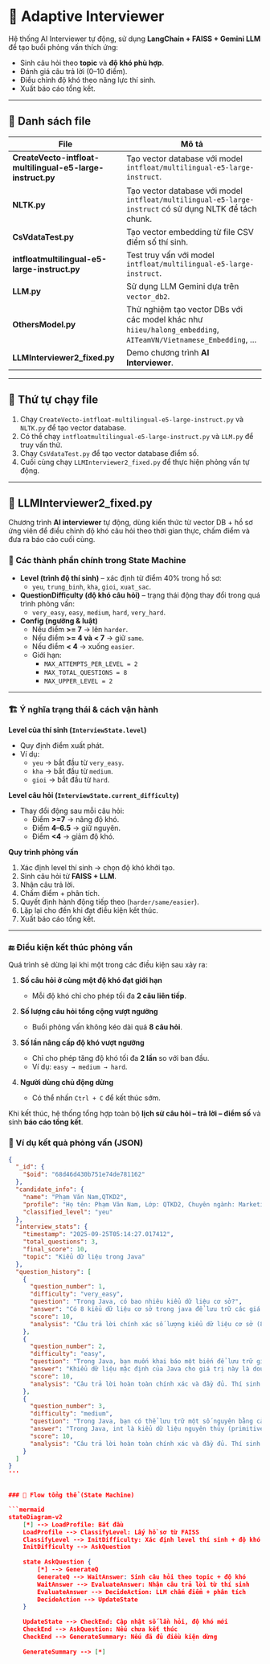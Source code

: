 # 🤖 Adaptive Interviewer

Hệ thống AI Interviewer tự động, sử dụng **LangChain + FAISS + Gemini LLM** để tạo buổi phỏng vấn thích ứng:  
- Sinh câu hỏi theo **topic** và **độ khó phù hợp**.  
- Đánh giá câu trả lời (0–10 điểm).  
- Điều chỉnh độ khó theo năng lực thí sinh.  
- Xuất báo cáo tổng kết.  

---

## 📂 Danh sách file

| File | Mô tả |
|------|-------|
| **CreateVecto-intfloat-multilingual-e5-large-instruct.py** | Tạo vector database với model `intfloat/multilingual-e5-large-instruct`. |
| **NLTK.py** | Tạo vector database với model `intfloat/multilingual-e5-large-instruct` có sử dụng NLTK để tách chunk. |
| **CsVdataTest.py** | Tạo vector embedding từ file CSV điểm số thí sinh. |
| **intfloatmultilingual-e5-large-instruct.py** | Test truy vấn với model `intfloat/multilingual-e5-large-instruct`. |
| **LLM.py** | Sử dụng LLM Gemini dựa trên `vector_db2`. |
| **OthersModel.py** | Thử nghiệm tạo vector DBs với các model khác như `hiieu/halong_embedding`, `AITeamVN/Vietnamese_Embedding`, ... |
| **LLMInterviewer2_fixed.py** | Demo chương trình **AI Interviewer**. |

---

## 🚀 Thứ tự chạy file
1. Chạy `CreateVecto-intfloat-multilingual-e5-large-instruct.py` và `NLTK.py` để tạo vector database.  
2. Có thể chạy `intfloatmultilingual-e5-large-instruct.py` và `LLM.py` để truy vấn thử.  
3. Chạy `CsVdataTest.py` để tạo vector database điểm số.  
4. Cuối cùng chạy `LLMInterviewer2_fixed.py` để thực hiện phỏng vấn tự động.  

---

## 🎤 LLMInterviewer2_fixed.py

Chương trình **AI interviewer** tự động, dùng kiến thức từ vector DB + hồ sơ ứng viên để điều chỉnh độ khó câu hỏi theo thời gian thực, chấm điểm và đưa ra báo cáo cuối cùng.  

### 🧩 Các thành phần chính trong State Machine
- **Level (trình độ thí sinh)** – xác định từ điểm 40% trong hồ sơ:  
  - `yeu`, `trung_binh`, `kha`, `gioi`, `xuat_sac`.
- **QuestionDifficulty (độ khó câu hỏi)** – trạng thái động thay đổi trong quá trình phỏng vấn:  
  - `very_easy`, `easy`, `medium`, `hard`, `very_hard`.
- **Config (ngưỡng & luật)**  
  - Nếu điểm **>= 7** → lên `harder`.  
  - Nếu điểm **>= 4 và < 7** → giữ `same`.  
  - Nếu điểm **< 4** → xuống `easier`.  
  - Giới hạn:  
    - `MAX_ATTEMPTS_PER_LEVEL = 2`  
    - `MAX_TOTAL_QUESTIONS = 8`  
    - `MAX_UPPER_LEVEL = 2`  

---

### 🏗️ Ý nghĩa trạng thái & cách vận hành

**Level của thí sinh (`InterviewState.level`)**

- Quy định điểm xuất phát.  
- Ví dụ:  
  - `yeu` → bắt đầu từ `very_easy`.  
  - `kha` → bắt đầu từ `medium`.  
  - `gioi` → bắt đầu từ `hard`.  

**Level câu hỏi (`InterviewState.current_difficulty`)**

- Thay đổi động sau mỗi câu hỏi:  
  - Điểm **>=7** → nâng độ khó.  
  - Điểm **4–6.5** → giữ nguyên.  
  - Điểm **<4** → giảm độ khó.  

**Quy trình phỏng vấn**

1. Xác định level thí sinh → chọn độ khó khởi tạo.  
2. Sinh câu hỏi từ **FAISS + LLM**.  
3. Nhận câu trả lời.  
4. Chấm điểm + phân tích.  
5. Quyết định hành động tiếp theo (`harder/same/easier`).  
6. Lặp lại cho đến khi đạt điều kiện kết thúc.  
7. Xuất báo cáo tổng kết.  

---

### 🔚 Điều kiện kết thúc phỏng vấn

Quá trình sẽ dừng lại khi một trong các điều kiện sau xảy ra:

1. **Số câu hỏi ở cùng một độ khó đạt giới hạn**  
   - Mỗi độ khó chỉ cho phép tối đa **2 câu liên tiếp**.  

2. **Số lượng câu hỏi tổng cộng vượt ngưỡng**  
   - Buổi phỏng vấn không kéo dài quá **8 câu hỏi**.  

3. **Số lần nâng cấp độ khó vượt ngưỡng**  
   - Chỉ cho phép tăng độ khó tối đa **2 lần** so với ban đầu.  
   - Ví dụ: `easy → medium → hard`.  

4. **Người dùng chủ động dừng**  
   - Có thể nhấn `Ctrl + C` để kết thúc sớm.  

Khi kết thúc, hệ thống tổng hợp toàn bộ **lịch sử câu hỏi – trả lời – điểm số** và sinh **báo cáo tổng kết**.  

### 📑 Ví dụ kết quả phỏng vấn (JSON)

```json
{
  "_id": {
    "$oid": "68d46d430b751e74de781162"
  },
  "candidate_info": {
    "name": "Phạm Văn Nam,QTKD2",
    "profile": "Họ tên: Phạm Văn Nam, Lớp: QTKD2, Chuyên ngành: Marketing, Điểm chuyên cần: 6.4, Điểm 40%: 4.8, ",
    "classified_level": "yeu"
  },
  "interview_stats": {
    "timestamp": "2025-09-25T05:14:27.017412",
    "total_questions": 3,
    "final_score": 10,
    "topic": "Kiểu dữ liệu trong Java"
  },
  "question_history": [
    {
      "question_number": 1,
      "difficulty": "very_easy",
      "question": "Trong Java, có bao nhiêu kiểu dữ liệu cơ sở?",
      "answer": "Có 8 kiểu dữ liệu cơ sở trong java để lưu trữ các giá trị số nguyên, số thực, ký tự, đúng /sai. Thông tin thêm về kiểu dữ liệu cơ sở:\n-) Là kiểu dữ liệu đơn giản nhất trong Java. \n-) Tại một thời điểm, một kiểu dữ liệu cơ sở chỉ lưu trữ một giá trị đơn, không có các thông tin khác",
      "score": 10,
      "analysis": "Câu trả lời chính xác số lượng kiểu dữ liệu cơ sở (8) và phân loại đúng mục đích sử dụng của chúng (số nguyên, số thực, ký tự, đúng/sai). Ngoài ra, câu trả lời còn cung cấp thông tin bổ sung rất tốt về đặc điểm của kiểu dữ liệu cơ sở, thể hiện sự hiểu biết sâu sắc hơn về chủ đề này, phù hợp hoàn toàn với tài liệu tham khảo."
    },
    {
      "question_number": 2,
      "difficulty": "easy",
      "question": "Trong Java, bạn muốn khai báo một biến để lưu trữ giá trị nhiệt độ là `25.5`. Kiểu dữ liệu nào sẽ được sử dụng mặc định cho giá trị `25.5` này? Nếu bạn muốn lưu trữ giá trị này dưới dạng kiểu `float`, bạn sẽ khai báo nó như thế nào trong mã Java?",
      "answer": "Khiểu dữ liệu mặc định của Java cho giá trị này là double, nếu muốn khai báo dưới dạng kiểu float, cần thêm hậu tố \"f\" hoặc \"F\":\nfloat nhietDo=25.5f",
      "score": 10,
      "analysis": "Câu trả lời hoàn toàn chính xác và đầy đủ. Thí sinh đã nêu đúng kiểu dữ liệu mặc định cho số có dấu phẩy động là `double` và cách khai báo một giá trị `float` bằng cách thêm hậu tố `f` hoặc `F`, kèm theo một ví dụ mã rõ ràng. Điều này khớp hoàn toàn với tài liệu tham khảo."
    },
    {
      "question_number": 3,
      "difficulty": "medium",
      "question": "Trong Java, bạn có thể lưu trữ một số nguyên bằng cả kiểu dữ liệu cơ sở (`int`) và lớp gói (`Integer`). Hãy giải thích sự khác biệt cơ bản giữa `int` và `Integer`, và trong những tình huống ứng dụng thực tế nào bạn sẽ ưu tiên sử dụng `Integer` thay vì `int`?",
      "answer": "Trong Java, int là kiểu dữ liệu nguyên thủy (primitive type) với kích thước 32 bit, lưu trực tiếp giá trị số nguyên trong bộ nhớ, rất hiệu quả về tốc độ và bộ nhớ. Trong khi đó, Integer là lớp bao (Wrapper class) gói int thành một đối tượng, nhờ đó có thêm nhiều phương thức tiện ích như parseInt(), toHexString(), hoặc khả năng làm việc với các cấu trúc dữ liệu yêu cầu đối tượng (ví dụ ArrayList<Integer>). Điểm khác biệt quan trọng là int không thể lưu giá trị null, trong khi Integer có thể, nên phù hợp trong trường hợp cần biểu diễn dữ liệu có thể thiếu hoặc chưa xác định. Trong thực tế, bạn sẽ dùng int cho các phép tính số học cơ bản để đạt hiệu năng cao, còn dùng Integer khi cần tận dụng các phương thức hỗ trợ, cần làm việc với generic collection, hoặc cần giá trị null để thể hiện trạng thái đặc biệt",
      "score": 10,
      "analysis": "Câu trả lời hoàn toàn chính xác và đầy đủ. Thí sinh đã giải thích rõ ràng sự khác biệt cơ bản giữa `int` (kiểu nguyên thủy, hiệu quả về tốc độ và bộ nhớ, không thể null) và `Integer` (lớp gói, đối tượng, có phương thức tiện ích, có thể null, cần cho generic collection). Các tình huống ứng dụng thực tế được nêu ra cũng rất phù hợp và chính xác, thể hiện sự hiểu biết sâu sắc về cách sử dụng từng kiểu dữ liệu trong Java. Câu trả lời khớp hoàn toàn với tài liệu tham khảo và mở rộng thêm các kiến thức quan trọng."
    }
  ]
}
'''


### 🔄 Flow tổng thể (State Machine)

```mermaid
stateDiagram-v2
    [*] --> LoadProfile: Bắt đầu
    LoadProfile --> ClassifyLevel: Lấy hồ sơ từ FAISS
    ClassifyLevel --> InitDifficulty: Xác định level thí sinh + độ khó ban đầu
    InitDifficulty --> AskQuestion
    
    state AskQuestion {
        [*] --> GenerateQ
        GenerateQ --> WaitAnswer: Sinh câu hỏi theo topic + độ khó
        WaitAnswer --> EvaluateAnswer: Nhận câu trả lời từ thí sinh
        EvaluateAnswer --> DecideAction: LLM chấm điểm + phân tích
        DecideAction --> UpdateState
    }
    
    UpdateState --> CheckEnd: Cập nhật số lần hỏi, độ khó mới
    CheckEnd --> AskQuestion: Nếu chưa kết thúc
    CheckEnd --> GenerateSummary: Nếu đã đủ điều kiện dừng
    
    GenerateSummary --> [*]


